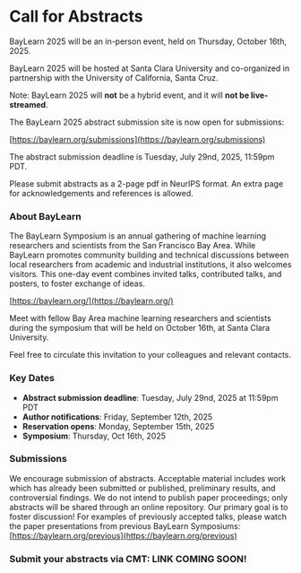 # Call for Abstracts #

BayLearn 2025 will be an in-person event, held on Thursday, October 16th, 2025.

BayLearn 2025 will be hosted at Santa Clara University and co-organized in partnership with the University of California, Santa Cruz.

Note: BayLearn 2025 will **not** be a hybrid event, and it will **not be live-streamed**.

The BayLearn 2025 abstract submission site is now open for submissions:

[https://baylearn.org/submissions](https://baylearn.org/submissions)

The abstract submission deadline is Tuesday, July 29nd, 2025, 11:59pm PDT.

Please submit abstracts as a 2-page pdf in NeurIPS format. An extra page for acknowledgements and references is allowed.


### About BayLearn

The BayLearn Symposium is an annual gathering of machine learning researchers and scientists from the San Francisco Bay Area. While BayLearn promotes community building and technical discussions between local researchers from academic and industrial institutions, it also welcomes visitors. This one-day event combines invited talks, contributed talks, and posters, to foster exchange of ideas.

[https://baylearn.org/](https://baylearn.org/)

Meet with fellow Bay Area machine learning researchers and scientists during the symposium that will be held on October 16th, at Santa Clara University.

Feel free to circulate this invitation to your colleagues and relevant contacts.

### Key Dates
* **Abstract submission deadline**: Tuesday, July 29nd, 2025 at 11:59pm PDT
* **Author notifications**: Friday, September 12th, 2025
* **Reservation opens**: Monday, September 15th, 2025
* **Symposium**: Thursday, Oct 16th, 2025

### Submissions

We encourage submission of abstracts. Acceptable material includes work which has already been submitted or published, preliminary results, and controversial findings. We do not intend to publish paper proceedings; only abstracts will be shared through an online repository. Our primary goal is to foster discussion!  For examples of previously accepted talks, please watch the paper presentations from previous BayLearn Symposiums: [https://baylearn.org/previous](https://baylearn.org/previous)


### Submit your abstracts via CMT: LINK COMING SOON! 





